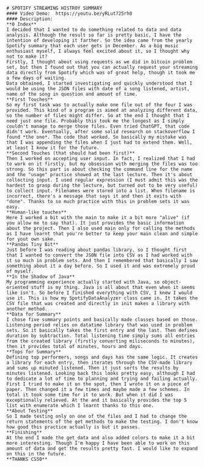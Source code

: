     # SPOTIFY STREAMING HISTROY SUMMARY
    #### Video Demo:  https://youtu.be/yRLut725rh0
    #### Description:
    **0 Index**
    I decided that I wanted to do something related to data and data analysis. Although the result so far is pretty basic, I have the intention of developing it farther. So the idea came from the yearly Spotify summary that each user gets in December. As a big music enthusiast myself, I always feel excited about it, so I thought why not to make it?
    Firstly, I thought about using requests as we did in bitcoin problem set, but then I found out that you can actually request your streaming data directly from Spotify which was of great help, though it took me a few days of waiting.
    Data obtained, I started investigating and quickly understood that I would be using the JSON files with date of a song listened, artist, name of the song in question and amount of time.
    **First Touches**
    So my first task was to actually make one file out of the four I was provided. This kind of a program is aimed at analyzing different data, so the number of files might differ. So at the end I thought that I need just one file. Probably this took me the longest as I simply couldn't manage to merge those files. Even tried ChatGPT, that code didn't work. Eventually, after some solid research on stackoverflow I found *the one*. The code that worked. So basically my mistake was that I was appending the files when I just had to extend them. Well, at least I know it for the future.
    **Second Touches (that should had been first)**
    Then I worked on accepting user input. In fact, I realized that I had to work on it firstly, but my obsession with merging the files was too strong. So this part is about checking the command line for the name and the "usage" practice showed at the last lecture. Then it's about collecting input. I used regular expression (I must admit this was the hardest to grasp during the lecture, but turned out to be very useful) to collect input. Filenames were stored into a list. When filename is incorrect, there's a message that says it and then it exits with "done". Thanks to so much practice with this in problem sets it was easy.
    **Human-like touches**
    Here I worked a bit with the main to make it a bit more "alive" (if you allow me to say that). It just provides the basic information about the project. Then I also used main only for calling the methods as I have learnt that you're better to keep your main clean and simple for yout own sake.
    **Pandas Tiny Bit**
    Just before I was reading about pandas library, so I thought first that I wanted to convert the JSON file into CSV as I had worked with it so much in problem sets. And then I remembered that basically I saw something about it a day before. So I used it and was extremely proud of myself.
    **In the Shadow of Java**
    My programming experience actually started with Java, so object-oriented stuff is my thing. Java is all about that even when it seems like isn't. So before I finished everything with CSV, I knew I would use it. This is how my SpotifyDataAnalyzer class came in. It takes the CSV file that was created and directly in init makes a library with another method.
    **Data for Summary**
    I chose five summary points and basically made classes based on those. Listening period relies on datatime library that was used in problem sets. So it basically takes the first entry and the last. Then defines duration by subtraction. Total listening time simply sums all entries from the created library (firstly converting miliseconds to minutes), then it provides total of minutes, hours and days.
    **Tops for Summary**
    Defining top performers, songs and days has the same logic. It creates a library for each entry, then iterates through the CSV-made library and sums up minuted listened. Then it just sorts the results by minutes listened. Looking back this looks pretty easy, although I had to dedicate a lot of time to planning and trying and failing actually. First I tried to make it on the spot, then I wrote it on a piece of paper. Then changed it a few times and maybe made a few schemes. In total it took some time for it to work. But when it did I was exceptionally relieved. At the and it basically provides the top 5 list with enumerate which I learnt thanks to this one.
    **About Testing**
    So I made testing only on one of the files and I had to change the return statements of the get methods to make the testing. I don't know how good this practice actually is but it passes.
    **Finishing**
    At the end I made the get_data and also added colors to make it a bit more interesting. Though I'm happy I have been able to work on this amount of data and get the results pretty fast. I would like to expand on this in the future.
    **THANKS CS50**